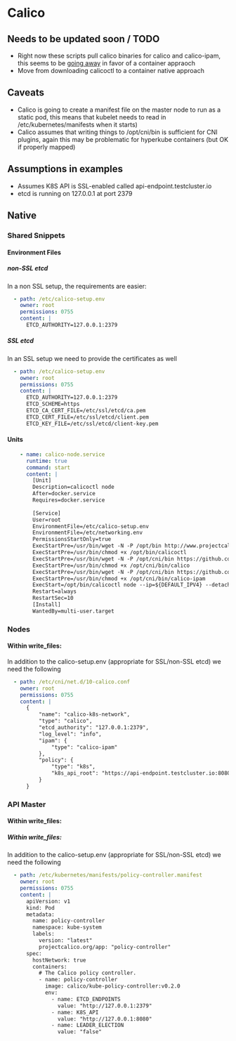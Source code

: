 # Calico

## Needs to be updated soon / TODO

* Right now these scripts pull calico binaries for calico and calico-ipam, this seems to be [going away](https://github.com/projectcalico/calico-containers/issues/1037) in favor of a container appraoch
* Move from downloading calicoctl to a container native approach

## Caveats

* Calico is going to create a manifest file on the master node to run as a static pod, this means that kubelet needs to read in /etc/kubernetes/manifests when it starts)
* Calico assumes that writing things to /opt/cni/bin is sufficient for CNI plugins, again this may be problematic for hyperkube containers (but OK if properly mapped)

## Assumptions in examples

* Assumes K8S API is SSL-enabled called api-endpoint.testcluster.io
* etcd is running on 127.0.0.1 at port 2379

## Native

### Shared Snippets

#### Environment Files

##### non-SSL etcd

In a non SSL setup, the requirements are easier:

```yaml
  - path: /etc/calico-setup.env
    owner: root
    permissions: 0755
    content: |
      ETCD_AUTHORITY=127.0.0.1:2379
```

##### SSL etcd

In an SSL setup we need to provide the certificates as well

```yaml
  - path: /etc/calico-setup.env
    owner: root
    permissions: 0755
    content: |
      ETCD_AUTHORITY=127.0.0.1:2379
      ETCD_SCHEME=https
      ETCD_CA_CERT_FILE=/etc/ssl/etcd/ca.pem
      ETCD_CERT_FILE=/etc/ssl/etcd/client.pem
      ETCD_KEY_FILE=/etc/ssl/etcd/client-key.pem
```

#### Units

```yaml
    - name: calico-node.service
      runtime: true
      command: start
      content: |
        [Unit]
        Description=calicoctl node
        After=docker.service
        Requires=docker.service
        
        [Service]
        User=root
        EnvironmentFile=/etc/calico-setup.env
        EnvironmentFile=/etc/networking.env
        PermissionsStartOnly=true
        ExecStartPre=/usr/bin/wget -N -P /opt/bin http://www.projectcalico.org/builds/calicoctl
        ExecStartPre=/usr/bin/chmod +x /opt/bin/calicoctl
        ExecStartPre=/usr/bin/wget -N -P /opt/cni/bin https://github.com/projectcalico/calico-cni/releases/download/v1.3.1/calico 
        ExecStartPre=/usr/bin/chmod +x /opt/cni/bin/calico
        ExecStartPre=/usr/bin/wget -N -P /opt/cni/bin https://github.com/projectcalico/calico-cni/releases/download/v1.3.1/calico-ipam 
        ExecStartPre=/usr/bin/chmod +x /opt/cni/bin/calico-ipam
        ExecStart=/opt/bin/calicoctl node --ip=${DEFAULT_IPV4} --detach=false
        Restart=always
        RestartSec=10
        [Install]
        WantedBy=multi-user.target
```

### Nodes

#### Within write_files:

In addition to the calico-setup.env (appropriate for SSL/non-SSL etcd) we need the following

```yaml
  - path: /etc/cni/net.d/10-calico.conf 
    owner: root
    permissions: 0755
    content: |
      {
          "name": "calico-k8s-network",
          "type": "calico",
          "etcd_authority": "127.0.0.1:2379",
          "log_level": "info",
          "ipam": {
              "type": "calico-ipam"
          },
          "policy": {
              "type": "k8s",
              "k8s_api_root": "https://api-endpoint.testcluster.io:8080/api/v1/"
          }
      }
```

### API Master

#### Within write_files:

##### Within write_files:

In addition to the calico-setup.env (appropriate for SSL/non-SSL etcd) we need the following

```yaml
  - path: /etc/kubernetes/manifests/policy-controller.manifest
    owner: root
    permissions: 0755
    content: |
      apiVersion: v1
      kind: Pod 
      metadata:
        name: policy-controller
        namespace: kube-system 
        labels:
          version: "latest"
          projectcalico.org/app: "policy-controller"
      spec:
        hostNetwork: true
        containers:
          # The Calico policy controller.
          - name: policy-controller 
            image: calico/kube-policy-controller:v0.2.0
            env:
              - name: ETCD_ENDPOINTS
                value: "http://127.0.0.1:2379"
              - name: K8S_API
                value: "http://127.0.0.1:8080"
              - name: LEADER_ELECTION 
                value: "false"
```





